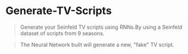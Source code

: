 # Generate-TV-Scripts

>Generate your Seinfeld TV scripts using RNNs.By using a Seinfeld dataset of scripts from 9 seasons.

>The Neural Network built will generate a new, "fake" TV script.

